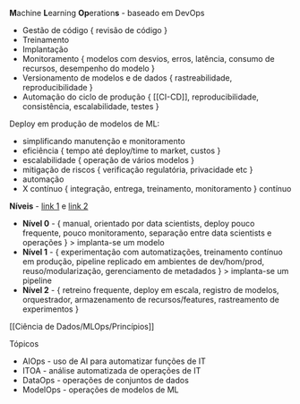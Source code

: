 **M**achine **L**earning **Op**eration**s** - baseado em DevOps

* Gestão de código { revisão de código }
* Treinamento
* Implantação
* Monitoramento { modelos com desvios, erros, latência, consumo de recursos, desempenho do modelo }
* Versionamento de modelos e de dados { rastreabilidade, reproducibilidade }
* Automação do ciclo de produção { [[CI-CD]], reproducibilidade, consistência, escalabilidade, testes }


Deploy em produção de modelos de ML:
* simplificando manutenção e monitoramento
* eficiência { tempo até deploy/time to market, custos }
* escalabilidade { operação de vários modelos }
* mitigação de riscos { verificação regulatória, privacidade etc }
* automação
* X contínuo { integração, entrega, treinamento, monitoramento } contínuo


**Níveis** - [link 1](https://aws.amazon.com/pt/what-is/mlops/) e [link 2](https://cloud.google.com/architecture/mlops-continuous-delivery-and-automation-pipelines-in-machine-learning?hl=pt-br#mlops_level_0_manual_process)
* **Nível 0** - { manual, orientado por data scientists, deploy pouco frequente, pouco monitoramento, separação entre data scientists e operações } > implanta-se um modelo
* **Nível 1** - { experimentação com automatizações, treinamento contínuo em produção, pipeline replicado em ambientes de dev/hom/prod, reuso/modularização, gerenciamento de metadados } > implanta-se um pipeline
* **Nível 2** - { retreino frequente, deploy em escala, registro de modelos, orquestrador, armazenamento de recursos/features, rastreamento de experimentos }

[[Ciência de Dados/MLOps/Princípios]]


Tópicos
* AIOps - uso de AI para automatizar funções de IT
* ITOA - análise automatizada de operações de IT
* DataOps - operações de conjuntos de dados
* ModelOps - operações de modelos de ML
